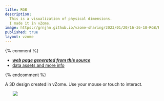 ```yaml
---
title: RGB
description:
  This is a visualization of physical dimensions.
  I made it in vZome.
image: https://grnjhn.github.io/vzome-sharing/2023/01/20/16-36-18-RGB/RGB.png
published: true
layout: vzome
---
```


{% comment %}
 - [***web page generated from this source***](<https://grnjhn.github.io/vzome-sharing/2023/01/20/RGB-16-36-18.html>)
 - [data assets and more info](<https://github.com/grnjhn/vzome-sharing/tree/main/2023/01/20/16-36-18-RGB/>)
 
{% endcomment %}

A 3D design created in vZome.  Use your mouse or touch to interact.

<vzome-viewer style="width: 87%; height: 60vh; margin: 5%"
       src="https://grnjhn.github.io/vzome-sharing/2023/01/20/16-36-18-RGB/RGB.vZome" >
  <img src="https://grnjhn.github.io/vzome-sharing/2023/01/20/16-36-18-RGB/RGB.png" />
</vzome-viewer>
